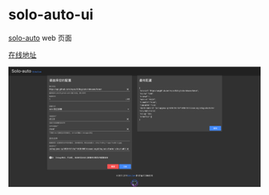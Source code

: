 # solo-auto-ui

[solo-auto](https://github.com/lizhongyue248/solo-auto) web 页面

[在线地址](https://lizhongyue248.github.io/solo-auto-ui)

![solo](img/ui.png)
